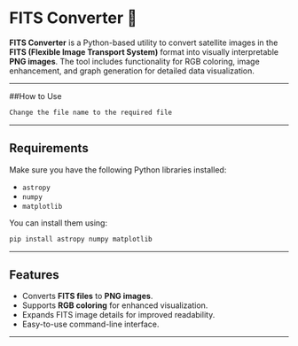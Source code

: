 # FITS Converter 🌌

**FITS Converter** is a Python-based utility to convert satellite images in the **FITS (Flexible Image Transport System)** format into visually interpretable **PNG images**. The tool includes functionality for RGB coloring, image enhancement, and graph generation for detailed data visualization.

---
##How to Use


```bash
Change the file name to the required file
```
___
## Requirements

Make sure you have the following Python libraries installed:

- `astropy`
- `numpy`
- `matplotlib`

You can install them using:

```bash
pip install astropy numpy matplotlib
```
---

## Features

- Converts **FITS files** to **PNG images**.
- Supports **RGB coloring** for enhanced visualization.
- Expands FITS image details for improved readability.
- Easy-to-use command-line interface.

---



